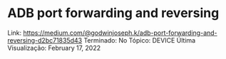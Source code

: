 # ADB port forwarding and reversing

Link: https://medium.com/@godwinjoseph.k/adb-port-forwarding-and-reversing-d2bc71835d43
Terminado: No
Tópico: DEVICE
Última Visualização: February 17, 2022